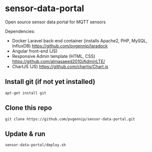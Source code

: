 # sensor-data-portal
Open source sensor data portal for MQTT sensors 

Dependencies:
* Docker Laravel back-end container (installs Apache2, PHP, MySQL, InfluxDB) https://github.com/pvgennip/laradock
* Angular front-end (JS)
 * Responsive Admin template (HTML, CSS) https://github.com/almasaeed2010/AdminLTE/
 * ChartJS (JS) https://github.com/chartjs/Chart.js

## Install git (if not yet installed)
```apt-get install git```

## Clone this repo
```git clone https://github.com/pvgennip/sensor-data-portal.git```

## Update & run
```sensor-data-portal/deploy.sh```

